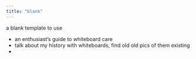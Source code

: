 ```yaml
---
title: "blank"
---
```

a blank template to use

* an enthusiast’s guide to whiteboard care
* talk about my history with whiteboards, find old old pics of them existing
* 